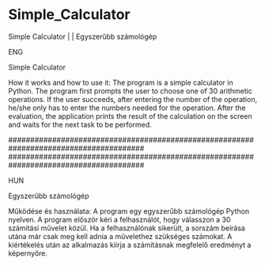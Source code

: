 # Simple_Calculator
Simple Calculator  | |  Egyszerűbb számológép 

ENG

Simple Calculator

How it works and how to use it:
The program is a simple calculator in Python. The program first prompts the user to choose one of 30 arithmetic operations.
If the user succeeds, after entering the number of the operation, he/she only has to enter the numbers needed for the operation.
After the evaluation, the application prints the result of the calculation on the screen and waits for the next task to be performed.

#######################################################################################
#######################################################################################

HUN

Egyszerűbb számológép

Működése és használata:
A program egy egyszerűbb számológép Python nyelven. A program először kéri a felhasználót, hogy válasszon a 30 számítási művelet közül.
Ha a felhasználónak sikerült, a sorszám beírása utána már csak meg kell adnia a művelethez szükséges számokat.
A kiértékelés után az alkalmazás kiírja a számításnak megfelelő eredményt a képernyőre.

